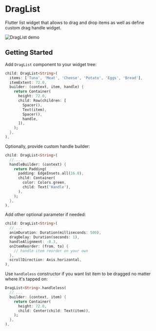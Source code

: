 # DragList
Flutter list widget that allows to drag and drop items as well as define custom drag handle widget.

![DragList demo](https://giant.gfycat.com/BraveElegantDarklingbeetle.gif)

## Getting Started

Add `DragList` component to your widget tree:

```Dart
child: DragList<String>(
  items: ['Tuna', 'Meat', 'Cheese', 'Potato', 'Eggs', 'Bread'],
  itemExtent: 72.0,
  builder: (context, item, handle) {
    return Container(
      height: 72.0,
      child: Row(children: [
        Spacer(),
        Text(item),
        Spacer(),
        handle,
      ]),
    );
  },
),
```

Optionally, provide custom handle builder:

```Dart
child: DragList<String>(
  // ...
  handleBuilder: (context) {
    return Padding(
      padding: EdgeInsets.all(16.0),
      child: Container(
        color: Colors.green,
        child: Text('Handle'),
      ),
    );
  },
),
```

Add other optional parameter if needed:

```Dart
child: DragList<String>(
  // ...
  animDuration: Duration(milliseconds: 500),
  dragDelay: Duration(seconds: 1),
  handleAlignment: -0.3,
  onItemReorder: (from, to) {
    // handle item reorder on your own
  },
  scrollDirection: Axis.horizontal,
),
```

Use `handleless` constructor if you want list item to be dragged no matter where it's tapped on:

```Dart
DragList<String>.handleless(
  // ...
  builder: (context, item) {
    return Container(
      height: 72.0,
      child: Center(child: Text(item)),
    );
  },
),
```
